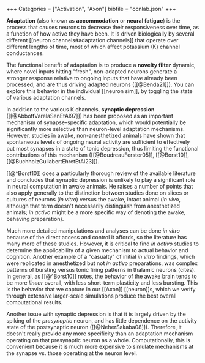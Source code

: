 +++
Categories = ["Activation", "Axon"]
bibfile = "ccnlab.json"
+++

**Adaptation** (also known as **accommodation** or **neural fatigue**) is the process that causes neurons to decrease their responsiveness over time, as a function of how active they have been. It is driven biologically by several different [[neuron channels#adaptation channels]] that operate over different lengths of time, most of which affect potassium (K) channel conductances.

The functional benefit of adaptation is to produce a **novelty filter** dynamic, where novel inputs hitting "fresh", non-adapted neurons generate a stronger response relative to ongoing inputs that have already been processed, and are thus driving adapted neurons ([[@Benda21]]). You can explore this behavior in the individual [[neuron sim]], by toggling the state of various adaptation channels.

In addition to the various K channels, **synaptic depression** ([[@AbbottVarelaSenEtAl97]]) has been proposed as an important mechanism of synapse-specific adaptation, which would potentially be significantly more selective than neuron-level adaptation mechanisms. However, studies in awake, non-anesthetized animals have shown that spontaneous levels of ongoing neural activity are sufficient to effectively put most synapses in a state of tonic depression, thus limiting the functional contributions of this mechanism ([[@BoudreauFerster05]], [[@Borst10]], [[@BuchholzGuilabertEhretEtAl23]]).

[[@^Borst10]] does a particularly thorough review of the available literature and concludes that synaptic depression is unlikely to play a significant role in neural computation in awake animals. He raises a number of points that also apply generally to the distinction between studies done on slices or cultures of neurons (_in vitro_) versus the awake, intact animal (_in vivo_, although that term doesn't necessarily distinguish from anesthetized animals; _in activo_ might be a more specific way of denoting the awake, behaving preparation).

Much more detailed manipulations and analyses can be done _in vitro_ because of the direct access and control it affords, so the literature has many more of these studies. However, it is critical to find _in activo_ studies to determine the applicability of a given mechanism to actual behavior and cognition. Another example of a "casualty" of initial _in vitro_ findings, which were replicated in anesthetized but not _in activo_ preparations, was complex patterns of bursting versus tonic firing patterns in thalamic neurons (cites). In general, as [[@^Borst10]] notes, the behavior of the awake brain tends to be more _linear_ overall, with less short-term plasticity and less bursting. This is the behavior that we capture in our [[Axon]] [[neuron]]s, which we verify through extensive larger-scale simulations produce the best overall computational results.

Another issue with synaptic depression is that it is largely driven by the spiking of the _presynaptic_ neuron, and has little dependence on the activity state of the postsynaptic neuron ([[@NeherSakaba08]]). Therefore, it doesn't really provide any more specificity than an adaptation mechanism operating on that presynaptic neuron as a whole. Computationally, this is convenient because it is much more expensive to simulate mechanisms at the synapse vs. those operating at the neuron level.



